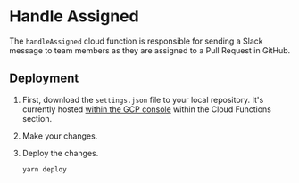 # Handle Assigned

The `handleAssigned` cloud function is responsible for sending a Slack message
to team members as they are assigned to a Pull Request in GitHub.

## Deployment

1. First, download the `settings.json` file to your local repository. It's currently hosted [within the GCP console](https://console.cloud.google.com/functions/details/us-central1/handleAssigned?project=team-196819&tab=source&duration=PT1H) within the Cloud Functions section.

2. Make your changes.

3. Deploy the changes.

   ```bash
   yarn deploy
   ```
